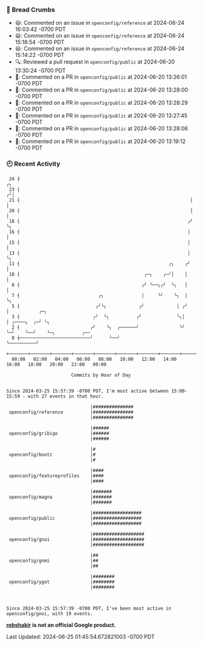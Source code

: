 ### 🍞 Bread Crumbs

 * 😃: Commented on an issue in `openconfig/reference` at 2024-06-24 16:03:42 -0700 PDT
 * 😃: Commented on an issue in `openconfig/reference` at 2024-06-24 15:18:54 -0700 PDT
 * 😃: Commented on an issue in `openconfig/reference` at 2024-06-24 15:14:22 -0700 PDT
 * 🔍: Reviewed a pull request in  `openconfig/public` at 2024-06-20 13:30:24 -0700 PDT
 * 💬: Commented on a PR in  `openconfig/public` at 2024-06-20 13:26:01 -0700 PDT
 * 💬: Commented on a PR in  `openconfig/public` at 2024-06-20 13:28:00 -0700 PDT
 * 💬: Commented on a PR in  `openconfig/public` at 2024-06-20 13:28:29 -0700 PDT
 * 💬: Commented on a PR in  `openconfig/public` at 2024-06-20 13:27:45 -0700 PDT
 * 💬: Commented on a PR in  `openconfig/public` at 2024-06-20 13:28:06 -0700 PDT
 * 💬: Commented on a PR in  `openconfig/public` at 2024-06-20 13:19:12 -0700 PDT

### 🕘 Recent Activity
```
 24 ┼                                                                ╭╮
 23 ┤                                                               ╭╯│
 21 ┤                                                               │ │
 20 ┤                                                               │ │
 18 ┤                                                              ╭╯ ╰╮
 16 ┤                                                              │   │
 15 ┤                                                              │   │
 13 ┤                                                              │   ╰╮
 11 ┤                                                       ╭╮    ╭╯    │
 10 ┤                                              ╭─╮    ╭─╯│    │     │
  8 ┤                                             ╭╯ ╰──╮╭╯  ╰╮   │     │
  7 ┤                             ╭╮              │     ╰╯    ╰╮  │     ╰╮
  5 ┤                            ╭╯╰╮            ╭╯            │ ╭╯      │           ╭─╮
  3 ┤                           ╭╯  ╰╮          ╭╯             ╰╮│       │ ╭────╮  ╭─╯ ╰╮
  2 ┤                          ╭╯    ╰╮  ╭──────╯               ╰╯       ╰─╯    ╰──╯    ╰─╮          ╭──
  0 ┼──────────────────────────╯      ╰──╯                                                ╰──────────╯
    +───────+───────+───────+───────+───────+───────+───────+───────+───────+───────+───────+───────+────
  00:00   02:00   04:00   06:00   08:00   10:00   12:00   14:00   16:00   18:00   20:00   22:00   00:00   

						Commits by Hour of Day


Since 2024-03-25 15:57:39 -0700 PDT, I'm most active between 15:00-15:59 - with 27 events in that hour.

```



```
                               |###############
 openconfig/reference          |###############
                               |###############

                               |######
 openconfig/gribigo            |######
                               |######

                               |#
 openconfig/bootz              |#
                               |#

                               |####
 openconfig/featureprofiles    |####
                               |####

                               |#######
 openconfig/magna              |#######
                               |#######

                               |##################
 openconfig/public             |##################
                               |##################

                               |###################
 openconfig/gnoi               |###################
                               |###################

                               |##
 openconfig/gnmi               |##
                               |##

                               |########
 openconfig/ygot               |########
                               |########



Since 2024-03-25 15:57:39 -0700 PDT, I've been most active in openconfig/gnoi, with 19 events.

```
**[robshakir](mailto:robjs@google.com) is not an official Google product.**  


Last Updated: 2024-06-25 01:45:54.672821003 -0700 PDT
